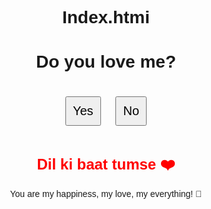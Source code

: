 # Index.htmi
<!DOCTYPE html>
<html lang="en">
<head>
    <meta charset="UTF-8">
    <meta name="viewport" content="width=device-width, initial-scale=1.0">
    <title>Do You Love Me?</title>
    <style>
        body { text-align: center; font-family: Arial, sans-serif; margin-top: 20%; }
        button { font-size: 20px; margin: 10px; padding: 10px; }
    </style>
</head>
<body>
    <h1>Do you love me?</h1>
    <button onclick="location.href='yes.html'">Yes</button>
    <button onclick="location.href='no.html'">No</button>
</body>
</html>
<!DOCTYPE html>
<html lang="en">
<head>
    <meta charset="UTF-8">
    <meta name="viewport" content="width=device-width, initial-scale=1.0">
    <title>Yes - Love</title>
    <style>
        body { text-align: center; font-family: Arial, sans-serif; margin-top: 20%; }
        .love { font-size: 24px; color: red; }
    </style>
</head>
<body>
    <h1 class="love">Dil ki baat tumse ❤️</h1>
    <p>You are my happiness, my love, my everything! 💖</p>
</body>
</html>
<!DOCTYPE html>
<html lang="en">
<head>
    <meta charset="UTF-8">
    <meta name="viewport" content="width=device-width, initial-scale=1.0">
    <title>No - Sad</title>
    <style>
        body { text-align: center; font-family: Arial, sans-serif; margin-top: 20%; }
        .message { font-size: 24px; }
        button { font-size: 20px; margin-top: 20px; }
    </style>
    <script>
        let messages = [
            "Tum mujhse pyar nahi karte 😢",
            "Fir nahin bolungi... 😞",
            "Last bol rahi hoon! 💔"
        ];
        let index = 0;
        
        function changeMessage() {
            if (index < messages.length) {
                document.getElementById("msg").innerText = messages[index];
                index++;
            }
        }
    </script>
</head>
<body>
    <h1 class="message" id="msg">Tum mujhse pyar nahi karte 😢</h1>
    <button onclick="changeMessage()">No</button>
</body>
</html>
